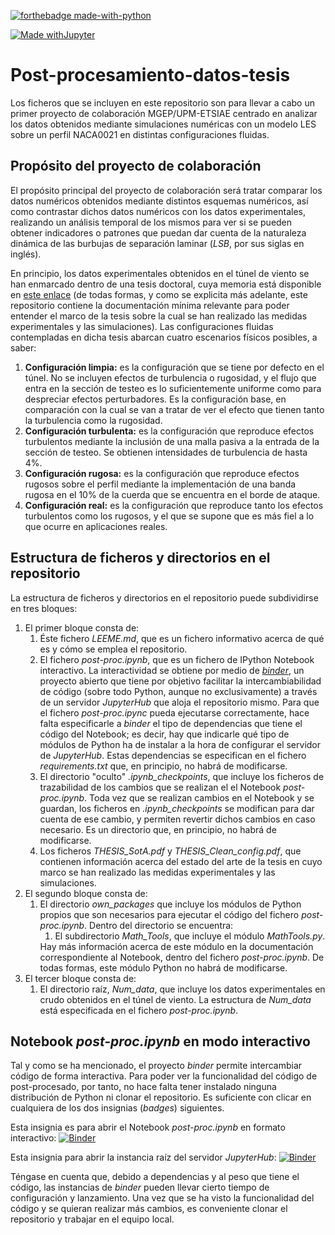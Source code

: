 [![forthebadge made-with-python](http://ForTheBadge.com/images/badges/made-with-python.svg)](https://www.python.org/)

[![Made withJupyter](https://img.shields.io/badge/Made%20with-Jupyter-orange?style=for-the-badge&logo=Jupyter)](https://jupyter.org/try)

<h1>Post-procesamiento-datos-tesis</h1>

Los ficheros que se incluyen en este repositorio son para llevar a cabo un primer proyecto de colaboración MGEP/UPM-ETSIAE centrado en analizar los datos obtenidos mediante simulaciones numéricas con un modelo LES sobre un perfil NACA0021 en distintas configuraciones fluidas.

<h2>Propósito del proyecto de colaboración</h2>

El propósito principal del proyecto de colaboración será tratar comparar los datos numéricos obtenidos mediante distintos esquemas numéricos, así como contrastar dichos datos numéricos con los datos experimentales, realizando un análisis temporal de los mismos para ver si se pueden obtener indicadores o patrones que puedan dar cuenta de la naturaleza dinámica de las burbujas de separación laminar (<i>LSB</i>, por sus siglas en inglés).

En principio, los datos experimentales obtenidos en el túnel de viento se han enmarcado dentro de una tesis doctoral, cuya memoria está disponible en <a href=https://www.researchgate.net/publication/354859934_Aerodynamic_Characterization_of_Transitionally-Operating_Airfoils_under_a_set_of_Flow_Conditions_going_from_Ideal_to_Real_Configurations>este enlace</a> (de todas formas, y como se explicita más adelante, este repositorio contiene la documentación mínima relevante para poder entender el marco de la tesis sobre la cual se han realizado las medidas experimentales y las simulaciones). Las configuraciones fluidas contempladas en dicha tesis abarcan cuatro escenarios físicos posibles, a saber:
<ol>
  <li><b>Configuración limpia:</b> es la configuración que se tiene por defecto en el túnel. No se incluyen efectos de turbulencia o rugosidad, y el flujo que entra en la sección de testeo es lo suficientemente uniforme como para despreciar efectos perturbadores. Es la configuración base, en comparación con la cual se van a tratar de ver el efecto que tienen tanto la turbulencia como la rugosidad.</li>
  <li><b>Configuración turbulenta:</b> es la configuración que reproduce efectos turbulentos mediante la inclusión de una malla pasiva a la entrada de la sección de testeo. Se obtienen intensidades de turbulencia de hasta 4%.</li>
  <li><b>Configuración rugosa:</b> es la configuración que reproduce efectos rugosos sobre el perfil mediante la implementación de una banda rugosa en el 10% de la cuerda que se encuentra en el borde de ataque.</li>
  <li><b>Configuración real:</b> es la configuración que reproduce tanto los efectos turbulentos como los rugosos, y el que se supone que es más fiel a lo que ocurre en aplicaciones reales.</li>
</ol>

<h2>Estructura de ficheros y directorios en el repositorio</h2>

La estructura de ficheros y directorios en el repositorio puede subdividirse en tres bloques:
<ol>
  <li>El primer bloque consta de:
    <ol>
      <li>Éste fichero <i>LEEME.md</i>, que es un fichero informativo acerca de qué es y cómo se emplea el repositorio.</li>
      <li>El fichero <i>post-proc.ipynb</i>, que es un fichero de IPython Notebook interactivo. La interactividad se obtiene por medio de <a href=https://mybinder.org/><i>binder</i></a>, un proyecto abierto que tiene por objetivo facilitar la intercambiabilidad de código (sobre todo Python, aunque no exclusivamente) a través de un servidor <i>JupyterHub</i> que aloja el repositorio mismo. Para que el fichero <i>post-proc.ipync</i> pueda ejecutarse correctamente, hace falta especificarle a <i>binder</i> el tipo de dependencias que tiene el código del Notebook; es decir, hay que indicarle qué tipo de módulos de Python ha de instalar a la hora de configurar el servidor de <i>JupyterHub</i>. Estas dependencias se especifican en el fichero <i>requirements.txt</i> que, en principio, no habrá de modificarse.</li>
      <li>El directorio "oculto" <i>.ipynb_checkpoints</i>, que incluye los ficheros de trazabilidad de los cambios que se realizan el el Notebook <i>post-proc.ipynb</i>. Toda vez que se realizan cambios en el Notebook y se guardan, los ficheros en <i>.ipynb_checkpoints</i> se modifican para dar cuenta de ese cambio, y permiten revertir dichos cambios en caso necesario. Es un directorio que, en principio, no habrá de modificarse.</li>
    <li>Los ficheros <i>THESIS_SotA.pdf</i> y <i>THESIS_Clean_config.pdf</i>, que contienen información acerca del estado del arte de la tesis en cuyo marco se han realizado las medidas experimentales y las simulaciones.</li>
    </ol>
  </li>
  <li>El segundo bloque consta de:
    <ol>
      <li>El directorio <i>own_packages</i> que incluye los módulos de Python propios que son necesarios para ejecutar el código del fichero <i>post-proc.ipynb</i>. Dentro del directorio se encuentra:
        <ol>
          <li>El subdirectorio <i>Math_Tools</i>, que incluye el módulo <i>MathTools.py</i>.</li>          
        </ol>
        Hay más información acerca de este módulo en la documentación correspondiente al Notebook, dentro del fichero <i>post-proc.ipynb</i>. De todas formas, este módulo Python no habrá de modificarse.
      </li>
    </ol>
  </li>
  <li>El tercer bloque consta de:
    <ol>
      <li>El directorio raíz, <i>Num_data</i>, que incluye los datos experimentales en crudo obtenidos en el túnel de viento. La estructura de <i>Num_data</i> está especificada en el fichero <i>post-proc.ipynb</i>.</li>
    </ol>
  </li>
</ol>

<h2>Notebook <i>post-proc.ipynb</i> en modo interactivo</h2>

Tal y como se ha mencionado, el proyecto <i>binder</i> permite intercambiar código de forma interactiva. Para poder ver la funcionalidad del código de post-procesado, por tanto, no hace falta tener instalado ninguna distribución de Python ni clonar el repositorio. Es suficiente con clicar en cualquiera de los dos insignias (<i>badges</i>) siguientes.

Esta insignia es para abrir el Notebook <i>post-proc.ipynb</i> en formato interactivo: [![Binder](https://mybinder.org/badge_logo.svg)](https://mybinder.org/v2/gh/MGEP-Fluidos/Post-procesamiento-numerico-datos-tesis.git/main?urlpath=tree%2Fpost-proc.ipynb)

Esta insignia para abrir la instancia raíz del servidor <i>JupyterHub</i>: [![Binder](https://mybinder.org/badge_logo.svg)](https://mybinder.org/v2/gh/MGEP-Fluidos/Post-procesamiento-numerico-datos-tesis.git/HEAD)

Téngase en cuenta que, debido a dependencias y al peso que tiene el código, las instancias de <i>binder</i> pueden llevar cierto tiempo de configuración y lanzamiento. Una vez que se ha visto la funcionalidad del código y se quieran realizar más cambios, es conveniente clonar el repositorio y trabajar en el equipo local.
